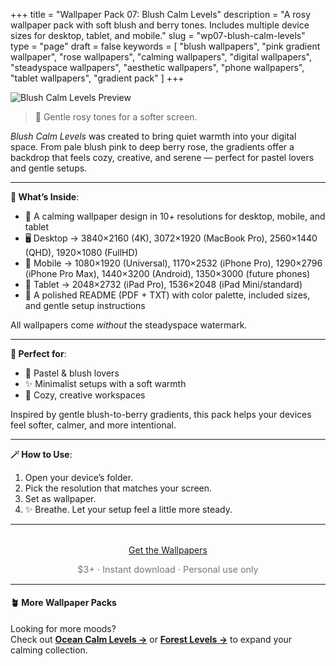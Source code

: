 +++
title = "Wallpaper Pack 07: Blush Calm Levels"
description = "A rosy wallpaper pack with soft blush and berry tones. Includes multiple device sizes for desktop, tablet, and mobile."
slug = "wp07-blush-calm-levels"
type = "page"
draft = false
keywords = [
  "blush wallpapers", "pink gradient wallpaper", "rose wallpapers",
  "calming wallpapers", "digital wallpapers", "steadyspace wallpapers",
  "aesthetic wallpapers", "phone wallpapers", "tablet wallpapers", "gradient pack"
]
+++

![Blush Calm Levels Preview](/images/wp07-blush-calm-levels/blushcalmlevelscover.png)

> 💮 Gentle rosy tones for a softer screen.

_Blush Calm Levels_ was created to bring quiet warmth into your digital space. From pale blush pink to deep berry rose, the gradients offer a backdrop that feels cozy, creative, and serene — perfect for pastel lovers and gentle setups.

---

<div class="highlight-box">

**📂 What’s Inside**:

- 💮 A calming wallpaper design in 10+ resolutions for desktop, mobile, and tablet
- 🖥 Desktop → 3840×2160 (4K), 3072×1920 (MacBook Pro), 2560×1440 (QHD), 1920×1080 (FullHD)
- 📱 Mobile → 1080×1920 (Universal), 1170×2532 (iPhone Pro), 1290×2796 (iPhone Pro Max), 1440×3200 (Android), 1350×3000 (future phones)
- 📱 Tablet → 2048×2732 (iPad Pro), 1536×2048 (iPad Mini/standard)
- 📄 A polished README (PDF + TXT) with color palette, included sizes, and gentle setup instructions

All wallpapers come _without_ the steadyspace watermark.</div>

---
 
<div class="highlight-box">

**🩷 Perfect for**:

- 💮 Pastel & blush lovers
- ✨ Minimalist setups with a soft warmth
- 🎨 Cozy, creative workspaces

Inspired by gentle blush-to-berry gradients, this pack helps your devices feel softer, calmer, and more intentional.</div>

---

<div class="highlight-box">

**🪄 How to Use**:

1. Open your device’s folder.
2. Pick the resolution that matches your screen.
3. Set as wallpaper.
4. ✨ Breathe. Let your setup feel a little more steady. </div>

---  

<div style="text-align: center; margin-top: 2rem;">
  <a class="gumroad-button" href="https://steadyspace.gumroad.com/l/wp07_blushcalmlevels">Get the Wallpapers</a>
  <p style="font-size: 0.9rem; color: #777;">$3+ · Instant download · Personal use only</p>
</div>

---

#### 🪴 More Wallpaper Packs  
Looking for more moods?  
Check out [**Ocean Calm Levels →**](/wp04-ocean-calm-levels) or [**Forest Levels →**](/wp05-forest-levels) to expand your calming collection.  
